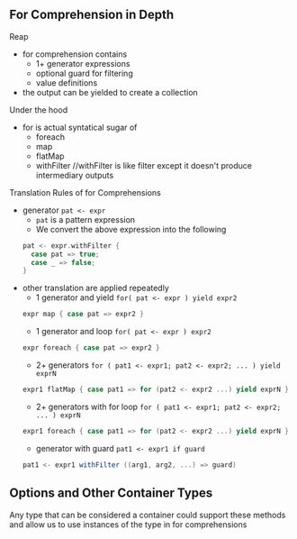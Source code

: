 ## For Comprehension in Depth

Reap

- for comprehension contains
  - 1+ generator expressions
  - optional guard for filtering
  - value definitions
- the output can be yielded to create a collection

Under the hood

- for is actual syntatical sugar of
  - foreach
  - map
  - flatMap
  - withFilter //withFilter is like filter except it doesn't produce intermediary outputs

Translation Rules of for Comprehensions

- generator `pat <- expr`
  - `pat` is a pattern expression
  - We convert the above expression into the following
  ```scala
  pat <- expr.withFilter {
    case pat => true;
    case _ => false;
  }
  ```
- other translation are applied repeatedly
  - 1 generator and yield `for( pat <- expr ) yield expr2`
  ```scala
  expr map { case pat => expr2 }
  ```
  - 1 generator and loop `for( pat <- expr ) expr2`
  ```scala
  expr foreach { case pat => expr2 }
  ```
  - 2+ generators `for ( pat1 <- expr1; pat2 <- expr2; ... ) yield exprN`
  ```scala
  expr1 flatMap { case pat1 => for (pat2 <- expr2 ...) yield exprN }    
  ```
  - 2+ generators with for loop `for ( pat1 <- expr1; pat2 <- expr2; ... ) exprN`
  ```scala
  expr1 foreach { case pat1 => for (pat2 <- expr2 ...) yield exprN }
  ```
  - generator with guard `pat1 <- expr1 if guard`
  ```scala
  pat1 <- expr1 withFilter ((arg1, arg2, ...) => guard)
  ```

## Options and Other Container Types

Any type that can be considered a container could support these methods and allow us to use instances of the type in for comprehensions